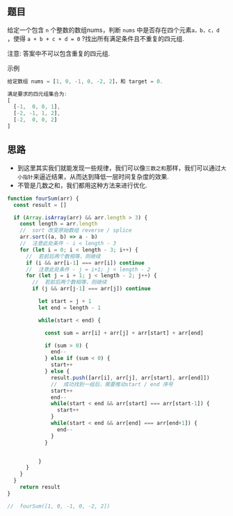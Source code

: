 ## 题目

给定一个包含 `n` 个整数的数组nums，判断 `nums` 中是否存在四个元素`a，b，c，d `，使得 `a + b + c + d = 0` ?找出所有满足条件且不重复的四元组. 

注意: 答案中不可以包含重复的四元组. 

示例
```js
给定数组 nums = [1, 0, -1, 0, -2, 2]，和 target = 0. 

满足要求的四元组集合为: 
[
  [-1,  0, 0, 1],
  [-2, -1, 1, 2],
  [-2,  0, 0, 2]
]
```

## 思路

- 到这里其实我们就能发现一些规律，我们可以像`三数之和`那样，我们可以通过`大小指针`来逼近结果，从而达到降低一层时间复杂度的效果. 
- 不管是几数之和，我们都用这种方法来进行优化. 

```js
function fourSum(arr) {
  const result = []

  if (Array.isArray(arr) && arr.length > 3) {
    const length = arr.length
    //  sort 改变原始数组 reverse / splice
    arr.sort((a, b) => a - b)
    //  注意此处条件 - i < length - 3
    for (let i = 0; i < length - 3; i++) {
      //  若前后两个数相等，则继续
      if (i && arr[i-1] === arr[i]) continue
      //  注意此处条件 - j = i+1; j < length - 2
      for (let j = i + 1; j < length - 2; j++) {
        //  若前后两个数相等，则继续
        if (j && arr[j-1] === arr[j]) continue

          let start = j + 1
          let end = length - 1

          while(start < end) {

            const sum = arr[i] + arr[j] + arr[start] + arr[end]

            if (sum > 0) {
              end--
            } else if (sum < 0) {
              start++
            } else {
              result.push([arr[i], arr[j], arr[start], arr[end]])
              //  成功找到一组后，需要推动start / end 序号
              start++
              end--
              while(start < end && arr[start] === arr[start-1]) {
                start++
              }
              while(start < end && arr[end] === arr[end+1]) {
                end--
              }
            }


          }
      }
    }
  }
    return result
}

//  fourSum([1, 0, -1, 0, -2, 2])

```
